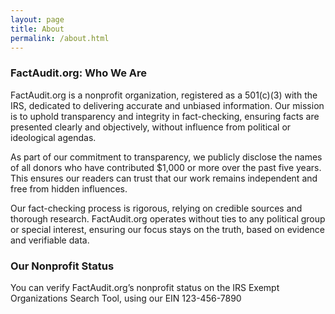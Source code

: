 ```yaml
---
layout: page
title: About
permalink: /about.html
---
```


### FactAudit.org: Who We Are
FactAudit.org is a nonprofit organization, registered as a 501(c)(3) with the IRS, dedicated to delivering accurate and unbiased information. Our mission is to uphold transparency and integrity in fact-checking, ensuring facts are presented clearly and objectively, without influence from political or ideological agendas.

As part of our commitment to transparency, we publicly disclose the names of all donors who have contributed $1,000 or more over the past five years. This ensures our readers can trust that our work remains independent and free from hidden influences.

Our fact-checking process is rigorous, relying on credible sources and thorough research. FactAudit.org operates without ties to any political group or special interest, ensuring our focus stays on the truth, based on evidence and verifiable data.

### Our Nonprofit Status
You can verify FactAudit.org’s nonprofit status on the IRS Exempt Organizations Search Tool, using our EIN 123-456-7890
